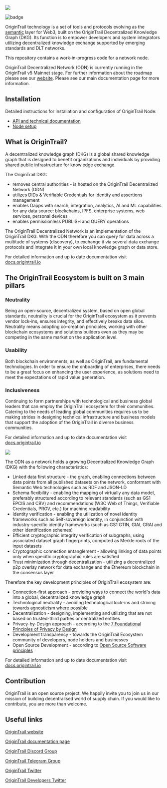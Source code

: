 ![](https://i.imgur.com/Oosqpvy.jpg)


![badge](https://img.shields.io/docker/automated/origintrail/ot-node)


OriginTrail technology is a set of tools and protocols evolving as the [semantic](https://www.w3.org/standards/semanticweb/) layer for Web3, built on the OriginTrail Decentralized Knowledge Graph (DKG). Its function is to empower developers and system integrators utilizing decentralized knowledge exchange supported by emerging standards and DLT networks.

This repository contains a work-in-progress code for a network node.

OriginTrail Decentralized Network (ODN) is currently running in the OriginTrail v5 Mainnet stage. For further information about the roadmap please see our [website](https://tech.origintrail.io/roadmap).
Please see our main documentation page for more information.


## Installation

Detailed instructions for installation and configuration of OriginTrail Node:
* [API and technical documentation](https://docs.origintrail.io/)
* [Node setup](https://docs.origintrail.io/running-nodes/node-setup)



## What is OriginTrail?

A decentralized knowledge graph (DKG) is a global shared knowledge graph that is designed to benefit organizations and individuals by providing shared public infrastructure for knowledge exchange. 

The OriginTrail DKG:
* removes central authorities - is hosted on the OriginTrail Decentralized Network (ODN)
* utilizes DIDs & Verifiable Credentials for identity and assertions management
* enables Dapps with search, integration, analytics, AI and ML capabilities for any data source: blockchains, IPFS, enterprise systems, web services, personal devices
* enables permissionless PUBLISH and QUERY operations

The OriginTrail Decentralized Network is an implementation of the OriginTrail DKG. With the ODN therefore you can query for data across a multitude of systems (discovery), to exchange it via several data exchange protocols and integrate it in your own local knowledge graph or data store. 

For detailed information and up to date documentation visit [docs.origintrail.io](https://docs.origintrail.io/)

## The OriginTrail Ecosystem is built on 3 main pillars


### Neutrality

Being an open-source, decentralized system, based on open global standards, neutrality is crucial for the OriginTrail ecosystem as it prevents vendor lock-ins, ensures integrity, and effectively breaks data silos. Neutrality means adopting co-creation principles, working with other blockchain ecosystems and solutions builders even as they may be competing in the same market on the application level.

### Usability

Both blockchain environments, as well as OriginTrail, are fundamental technologies. In order to ensure the onboarding of enterprises, there needs to be a great focus on enhancing the user experience, as solutions need to meet the expectations of rapid value generation.

### Inclusiveness

Continuing to form partnerships with technological and business global leaders that can employ the OriginTrail ecosystem for their communities. Catering to the needs of leading global communities requires us to be making strides in designing technical infrastructure and business models that support the adoption of the OriginTrail in diverse business communities.

For detailed information and up to date documentation visit [docs.origintrail.io](https://docs.origintrail.io/)


![](https://i.imgur.com/GoXHOfp.jpg)

The ODN as a network holds a growing Decentralized Knowledge Graph (DKG) with the following characteristics:
* Linked data first structure - the graph, enabling connections between data points from all published datasets on the network, conformant with Semantic Web technologies such as RDF and JSON-LD
* Schema flexibility - enabling the mapping of virtually any data model, preferably structured according to relevant standards (such as GS1 EPCIS and CBV) and recommendations (W3C Web of Things, Verifiable Credentials, PROV, etc.) for machine readability
* Identity verification - enabling the utilization of novel identity frameworks such as Self-sovereign identity, in conjunction with industry-specific identity frameworks (such as GS1 GTIN, GIAI, GRAI and other identification schemes)
* Efficient cryptographic integrity verification of subgraphs, using associated dataset graph fingerprints, computed as Merkle roots of the input datasets
* Cryptographic connection entanglement - allowing linking of data points only when specific cryptographic rules are satisfied
* Trust minimization through decentralization - utilizing a decentralized p2p overlay network for data exchange and the Ethereum blockchain in the consensus layer

Therefore the key development principles of OriginTrail ecosystem are:
* Connection-first approach - providing ways to connect the world's data into a global, decentralized knowledge graph
* Technological neutrality - avoiding technological lock-ins and striving towards agnosticism where possible
* Decentralization - designing, implementing and utilizing that are not based on trusted-third parties or centralized entities
* Privacy-by-Design approach - according to the [7 Foundational Principles of Privacy by Design](https://www.ipc.on.ca/wp-content/uploads/Resources/7foundationalprinciples.pdf)
* Development transparency - towards the OriginTrail Ecosystem community of developers, node holders and businesses
* Open Source Development - according to [Open Source Software principles](https://en.wikipedia.org/wiki/Open_source)

For detailed information and up to date documentation visit [docs.origintrail.io](https://docs.origintrail.io/)

## Contribution
OriginTrail is an open source project. We happily invite you to join us in our mission of building decentralised world of supply chain. If you would like to contribute, you are more than welcome.



## Useful links
[OriginTrail website](https://origintrail.io)

[OriginTrail documentation page](http://docs.origintrail.io)

[OriginTrail Discord Group](https://discordapp.com/invite/FCgYk2S)

[OriginTrail Telegram Group](https://t.me/origintrail)

[OriginTrail Twitter](https://twitter.com/origin_trail)

[OriginTrail Developers Twitter](https://twitter.com/OriginTrailDev)
